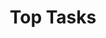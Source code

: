 ---
# This topic lives at
# https://digital.gov/topics/top-tasks

slug: "top-tasks"

# Topic Title
title: "Top Tasks"

# description — keep it short and clear
summary: ""


# Weight
weight: 1

# For more information on managing topics,
# see https://github.com/GSA/digitalgov.gov/wiki
---